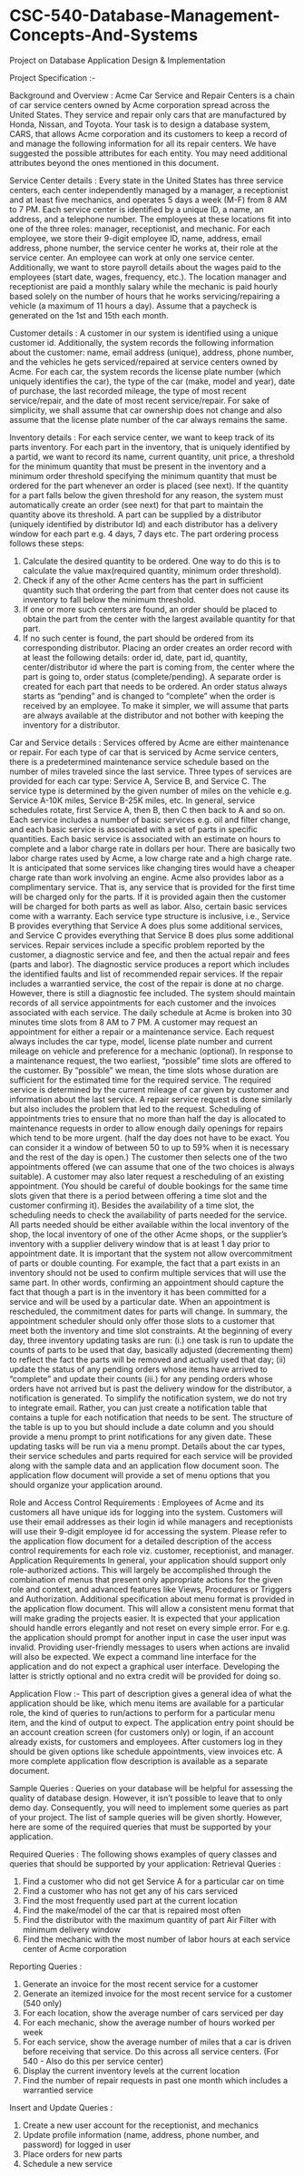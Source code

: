 # CSC-540-Database-Management-Concepts-And-Systems
Project on Database Application Design &amp; Implementation

Project Specification :-

Background and Overview :
Acme Car Service and Repair Centers is a chain of car service centers owned by Acme
corporation spread across the United States. They service and repair only cars that are
manufactured by Honda, Nissan, and Toyota.
Your task is to design a database system, CARS, that allows Acme corporation and its
customers to keep a record of and manage the following information for all its repair centers.
We have suggested the possible attributes for each entity. You may need additional attributes
beyond the ones mentioned in this document.

Service Center details :
Every state in the United States has three service centers, each center independently managed
by a manager, a receptionist and at least five mechanics, and operates 5 days a week (M-F)
from 8 AM to 7 PM. Each service center is identified by a unique ID, a name, an address, and a
telephone number. The employees at these locations fit into one of the three roles: manager,
receptionist, and mechanic. For each employee, we store their 9-digit employee ID, name,
address, email address, phone number, the service center he works at, their role at the service
center. An employee can work at only one service center. Additionally, we want to store payroll
details about the wages paid to the employees (start date, wages, frequency, etc.). The location
manager and receptionist are paid a monthly salary while the mechanic is paid hourly based
solely on the number of hours that he works servicing/repairing a vehicle (a maximum of 11
hours a day). Assume that a paycheck is generated on the 1st and 15th each month.

Customer details :
A customer in our system is identified using a unique customer id. Additionally, the system
records the following information about the customer: name, email address (unique), address,
phone number, and the vehicles he gets serviced/repaired at service centers owned by Acme.
For each car, the system records the license plate number (which uniquely identifies the car),
the type of the car (make, model and year), date of purchase, the last recorded mileage, the
type of most recent service/repair, and the date of most recent service/repair. For sake of
simplicity, we shall assume that car ownership does not change and also assume that the
license plate number of the car always remains the same.

Inventory details :
For each service center, we want to keep track of its parts inventory. For each part in the
inventory, that is uniquely identified by a partid, we want to record its name, current quantity,
unit price, a threshold for the minimum quantity that must be present in the inventory and a
minimum order threshold specifying the minimum quantity that must be ordered for the part
whenever an order is placed (see next). If the quantity for a part falls below the given threshold
for any reason, the system must automatically create an order (see next) for that part to
maintain the quantity above its threshold. A part can be supplied by a distributor (uniquely
identified by distributor Id) and each distributor has a delivery window for each part e.g. 4 days,
7 days etc.
The part ordering process follows these steps:
1. Calculate the desired quantity to be ordered. One way to do this is to calculate the value
max(required quantity, minimum order threshold).
2. Check if any of the other Acme centers has the part in sufficient quantity such that
ordering the part from that center does not cause its inventory to fall below the minimum
threshold.
3. If one or more such centers are found, an order should be placed to obtain the part from
the center with the largest available quantity for that part.
4. If no such center is found, the part should be ordered from its corresponding distributor.
Placing an order creates an order record with at least the following details: order id, date, part
id, quantity, center/distributor id where the part is coming from, the center where the part is
going to, order status (complete/pending). A separate order is created for each part that needs
to be ordered. An order status always starts as “pending” and is changed to “complete” when
the order is received by an employee.
To make it simpler, we will assume that parts are always available at the distributor and not
bother with keeping the inventory for a distributor.

Car and Service details :
Services offered by Acme are either maintenance or repair. For each type of car that is serviced
by Acme service centers, there is a predetermined maintenance service schedule based on the
number of miles traveled since the last service. Three types of services are provided for each
car type: Service A, Service B, and Service C. The service type is determined by the given
number of miles on the vehicle e.g. Service A-10K miles, Service B-25K miles, etc. In general,
service schedules rotate, first Service A, then B, then C then back to A and so on. Each service
includes a number of basic services e.g. oil and filter change, and each basic service is
associated with a set of parts in specific quantities. Each basic service is associated with an
estimate on hours to complete and a labor charge rate in dollars per hour. There are basically
two labor charge rates used by Acme, a low charge rate and a high charge rate. It is anticipated
that some services like changing tires would have a cheaper charge rate than work involving an
engine. Acme also provides labor as a complimentary service. That is, any service that is
provided for the first time will be charged only for the parts. If it is provided again then the
customer will be charged for both parts as well as labor. Also, certain basic services come with
a warranty.
Each service type structure is inclusive, i.e., Service B provides everything that Service A does
plus some additional services, and Service C provides everything that Service B does plus
some additional services.
Repair services include a specific problem reported by the customer, a diagnostic service and
fee, and then the actual repair and fees (parts and labor). The diagnostic service produces a
report which includes the identified faults and list of recommended repair services. If the repair
includes a warrantied service, the cost of the repair is done at no charge. However, there is still
a diagnostic fee included.
The system should maintain records of all service appointments for each customer and the
invoices associated with each service.
The daily schedule at Acme is broken into 30 minutes time slots from 8 AM to 7 PM. A customer
may request an appointment for either a repair or a maintenance service. Each request always
includes the car type, model, license plate number and current mileage on vehicle and
preference for a mechanic (optional). In response to a maintenance request, the two earliest,
“possible” time slots are offered to the customer. By “possible” we mean, the time slots whose
duration are sufficient for the estimated time for the required service. The required service is
determined by the current mileage of car given by customer and information about the last
service. A repair service request is done similarly but also includes the problem that led to the
request. Scheduling of appointments tries to ensure that no more than half the day is allocated
to maintenance requests in order to allow enough daily openings for repairs which tend to be
more urgent. (half the day does not have to be exact. You can consider it a window of between
50 to up to 59% when it is necessary and the rest of the day is open.) The customer then
selects one of the two appointments offered (we can assume that one of the two choices is
always suitable). A customer may also later request a rescheduling of an existing appointment.
(You should be careful of double bookings for the same time slots given that there is a period
between offering a time slot and the customer confirming it).
Besides the availability of a time slot, the scheduling needs to check the availability of parts
needed for the service. All parts needed should be either available within the local inventory of
the shop, the local inventory of one of the other Acme shops, or the supplier’s inventory with a
supplier delivery window that is at least 1 day prior to appointment date. It is important that the
system not allow overcommitment of parts or double counting. For example, the fact that a part
exists in an inventory should not be used to confirm multiple services that will use the same
part. In other words, confirming an appointment should capture the fact that though a part is in
the inventory it has been committed for a service and will be used by a particular date. When an
appointment is rescheduled, the commitment dates for parts will change. In summary, the
appointment scheduler should only offer those slots to a customer that meet both the inventory
and time slot constraints.
At the beginning of every day, three inventory updating tasks are run: (i.) one task is run to
update the counts of parts to be used that day, basically adjusted (decrementing them) to reflect
the fact the parts will be removed and actually used that day; (ii) update the status of any
pending orders whose items have arrived to “complete” and update their counts (iii.) for any
pending orders whose orders have not arrived but is past the delivery window for the distributor,
a notification is generated. To simplify the notification system, we do not try to integrate email.
Rather, you can just create a notification table that contains a tuple for each notification that
needs to be sent. The structure of the table is up to you but should include a date column and
you should provide a menu prompt to print notifications for any given date.
These updating tasks will be run via a menu prompt.
Details about the car types, their service schedules and parts required for each service will be
provided along with the sample data and an application flow document soon. The application
flow document will provide a set of menu options that you should organize your application
around.

Role and Access Control Requirements :
Employees of Acme and its customers all have unique ids for logging into the system.
Customers will use their email addresses as their login id while managers and receptionists will
use their 9-digit employee id for accessing the system. Please refer to the application flow
document for a detailed description of the access control requirements for each role viz.
customer, receptionist, and manager.
Application Requirements
In general, your application should support only role-authorized actions. This will largely be
accomplished through the combination of menus that present only appropriate actions for the
given role and context, and advanced features like Views, Procedures or Triggers and
Authorization. Additional specification about menu format is provided in the application flow
document. This will allow a consistent menu format that will make grading the projects easier. It
is expected that your application should handle errors elegantly and not reset on every simple
error. For e.g. the application should prompt for another input in case the user input was invalid.
Providing user-friendly messages to users when actions are invalid will also be expected.
We expect a command line interface for the application and do not expect a graphical user
interface. Developing the latter is strictly optional and no extra credit will be provided for doing
so.

Application Flow :-
This part of description gives a general idea of what the application should be like, which menu
items are available for a particular role, the kind of queries to run/actions to perform for a
particular menu item, and the kind of output to expect. The application entry point should be an
account creation screen (for customers only) or login, if an account already exists, for customers
and employees. After customers log in they should be given options like schedule
appointments, view invoices etc. A more complete application flow description is available as a
separate document.

Sample Queries :
Queries on your database will be helpful for assessing the quality of database design. However,
it isn’t possible to leave that to only demo day. Consequently, you will need to implement some
queries as part of your project. The list of sample queries will be given shortly. However, here
are some of the required queries that must be supported by your application.

Required Queries :
The following shows examples of query classes and queries that should be supported by
your application:
Retrieval Queries :
1. Find a customer who did not get Service A for a particular car on time
2. Find a customer who has not get any of his cars serviced
3. Find the most frequently used part at the current location
4. Find the make/model of the car that is repaired most often
5. Find the distributor with the maximum quantity of part Air Filter with minimum delivery
window
6. Find the mechanic with the most number of labor hours at each service center of Acme
corporation

Reporting Queries :
1. Generate an invoice for the most recent service for a customer
2. Generate an itemized invoice for the most recent service for a customer (540 only)
3. For each location, show the average number of cars serviced per day
4. For each mechanic, show the average number of hours worked per week
5. For each service, show the average number of miles that a car is driven before receiving
that service. Do this across all service centers. (For 540 - Also do this per service center)
6. Display the current inventory levels at the current location
7. Find the number of repair requests in past one month which includes a warrantied
service

Insert and Update Queries :
1. Create a new user account for the receptionist, and mechanics
2. Update profile information (name, address, phone number, and password) for logged in
user
3. Place orders for new parts
4. Schedule a new service
